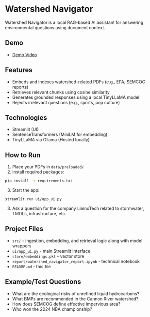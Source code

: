# Watershed Navigator

Watershed Navigator is a local RAG-based AI assistant for answering environmental questions using document context.

## Demo
- [Demo Video](https://www.loom.com/share/af0eb413e03845cbb70c87935599a9e7?sid=c880b5da-29ea-46c1-b25c-66fd2e4ddb97)

## Features
- Embeds and indexes watershed-related PDFs (e.g., EPA, SEMCOG reports)
- Retrieves relevant chunks using cosine similarity
- Generates grounded responses using a local TinyLLaMA model
- Rejects irrelevant questions (e.g., sports, pop culture)

## Technologies
- Streamlit (UI)
- SentenceTransformers (MiniLM for embedding)
- TinyLLaMA via Ollama (Hosted locally)

## How to Run

1. Place your PDFs in `data/preloaded/`
2. Install required packages:
```bash
pip install -r requirements.txt
```
3. Start the app:
```bash
streamlit run ui/app_ui.py
```
3. Ask a question for the company LimnoTech related to stormwater, TMDLs, infrastructure, etc.

## Project Files
- `src/` - ingestion, embedding, and retrieval logic along with model wrappers
- `ui/app_ui.py` - main Streamlit interface
- `store/embeddings.pkl` - vector store
- `report/watershed_navigator_report.ipynb` - technical notebook
- `README.md` - this file

## Example/Test Questions
- What are the ecological risks of unrefined liquid hydrocarbons?
- What BMPs are recommended in the Cannon River watershed?
- How does SEMCOG define effective impervious area?
- Who won the 2024 NBA championship?
